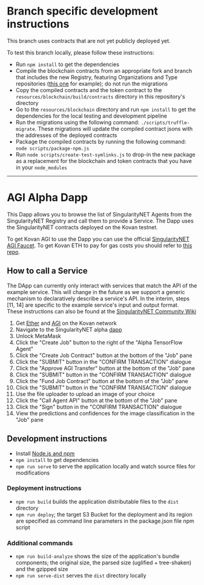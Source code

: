 # Branch specific development instructions

This branch uses contracts that are not yet publicly deployed yet.  

To test this branch locally, please follow these instructions:  
- Run `npm install` to get the dependencies
- Compile the blockchain contracts from an appropriate fork and branch that includes the new Registry, featuring Organizations and Type repositories ([this one](https://github.com/vforvalerio87/alpha-blockchain/tree/new_registry) for example); do not run the migrations
- Copy the compiled contracts and the token contract to the `resources/blockchain/build/contracts` directory in this repository's directory
- Go to the `resources/blockchain` directory and run `npm install` to get the dependencies for the local testing and development pipeline
- Run the migrations using the following command: `./scripts/truffle-migrate`. These migrations will update the compiled contract jsons with the addresses of the deployed contracts
- Package the compiled contracts by running the following command: `node scripts/package-npm.js`
- Run `node scripts/create-test-symlinks.js` to drop-in the new package as a replacement for the blockchain and token contracts that you have in your `node_modules`

---

# AGI Alpha Dapp

This Dapp allows you to browse the list of SingularityNET Agents from the SingularityNET Registry and call them to provide a Service.
The Dapp uses the SingularityNET contracts deployed on the Kovan testnet.

To get Kovan AGI to use the Dapp you can use the official [SingularityNET AGI Faucet](https://faucet.singularitynet.io/).
To get Kovan ETH to pay for gas costs you should refer to [this repo](https://github.com/kovan-testnet/faucet).

## How to call a Service
The DApp can currently only interact with services that match the API of the example service. This will change in the future as we support a generic mechanism to declaratively describe a service's API. In the interim, steps [11, 14] are specific to the example service's input and output format.  
These instructions can also be found at the [SingularityNET Community Wiki](https://github.com/singnet/wiki/wiki/Getting-Started-%5BAlpha%5D#calling-a-service-using-the-dapp)

1. Get [Ether](https://github.com/kovan-testnet/faucet) and [AGI](https://faucet.singularitynet.io/) on the Kovan network
2. Navigate to the SingularityNET alpha [dapp](http://alpha.singularitynet.io/)
3. Unlock MetaMask
4. Click the "Create Job" button to the right of the "Alpha TensorFlow Agent"
5. Click the "Create Job Contract" button at the bottom of the "Job" pane
6. Click the "SUBMIT" button in the "CONFIRM TRANSACTION" dialogue
7. Click the "Approve AGI Transfer" button at the bottom of the "Job" pane
8. Click the "SUBMIT" button in the "CONFIRM TRANSACTION" dialogue
9. Click the "Fund Job Contract" button at the bottom of the "Job" pane
10. Click the "SUBMIT" button in the "CONFIRM TRANSACTION" dialogue
11. Use the file uploader to upload an image of your choice
12. Click the "Call Agent API" button at the bottom of the "Job" pane
13. Click the "Sign" button in the "CONFIRM TRANSACTION" dialogue
14. View the predictions and confidences for the image classification in the "Job" pane

## Development instructions
* Install [Node.js and npm](https://nodejs.org/)
* `npm install` to get dependencies
* `npm run serve` to serve the application locally and watch source files for modifications

### Deployment instructions
* `npm run build` builds the application distributable files to the `dist` directory
* `npm run deploy`; the target S3 Bucket for the deployment and its region are specified as command line parameters in the package.json file npm script

### Additional commands
* `npm run build-analyze` shows the size of the application's bundle components; the original size, the parsed size (uglified + tree-shaken) and the gzipped size
* `npm run serve-dist` serves the `dist` directory locally
